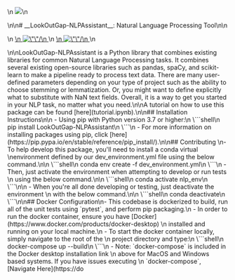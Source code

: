 <p align=\"center\">\n  <img width=\"250\" src=\"https://github.com/LookOutGap/LookOutGap-NLPAssistant/raw/main/images/nlplogo.png\">\n</p>\n\n# __LookOutGap-NLPAssistant__: Natural Language Processing Tool\n\n<p>\n <a href=\"https://github.com/LookOutGap/LookOutGap-NLPAssistant/actions\">\n   <img src=\"https://github.com/LookOutGap/LookOutGap-NLPAssistant/workflows/Build,%20Test,%20and%20Package/badge.svg\" alt=\"\"/>\n </a>\n <a href=\"https://codecov.io/gh/LookOutGap/LookOutGap-NLPAssistant\">\n   <img src=\"https://codecov.io/gh/LookOutGap/LookOutGap-NLPAssistant/branch/main/graph/badge.svg?token=hFbF8ID1Na\" alt=\"\"/>\n </a>\n</p>\n\nLookOutGap-NLPAssistant is a Python library that combines existing libraries for common Natural Language Processing tasks. It combines several existing open-source libraries such as pandas, spaCy, and scikit-learn to make a pipeline ready to process text data. There are many user-defined parameters depending on your type of project such as the ability to choose stemming or lemmatization. Or, you might want to define explicitly what to substitute with NaN text fields. Overall, it is a way to get you started in your NLP task, no matter what you need.\n\nA tutorial on how to use this package can be found [here](tutorial.ipynb).\n\n## Installation Instructions\n\n   - Using pip with Python version 3.7 or higher:\n        \```shell\n        pip install LookOutGap-NLPAssistant\n        \```\n   - For more information on installing packages using pip, click [here](https://pip.pypa.io/en/stable/reference/pip_install/).\n\n## Contributing \n- To help develop this package, you'll need to install a conda virtual \nenvironment defined by our dev_environment.yml file using the below command.\n\n  \```shell\n  conda env create -f dev_environment.yml\n  \```\n  - Then, just activate the environment when attempting to develop or run tests \n  using the below command.\n\n    \```shell\n    conda activate nlp_env\n    \```\n\n  - When you're all done developing or testing, just deactivate the environment \n  with the below command.\n\n    \```shell\n    conda deactivate\n    \```\n\n## Docker Configuration\n- This codebase is dockerized to build, run all of the unit tests using `pytest`, and perform pip packaging.\n  - In order to run the docker container, ensure you have [Docker](https://www.docker.com/products/docker-desktop) \n  installed and running on your local machine.\n  - To start the docker container locally, simply navigate to the root of the \n  project directory and type:\n  \```shell\n  docker-compose up --build\n  \```\n  - Note: `docker-compose` is included in the Docker desktop installation link \n  above for MacOS and Windows based systems. If you have issues executing \n  `docker-compose`, [Navigate Here](https://do